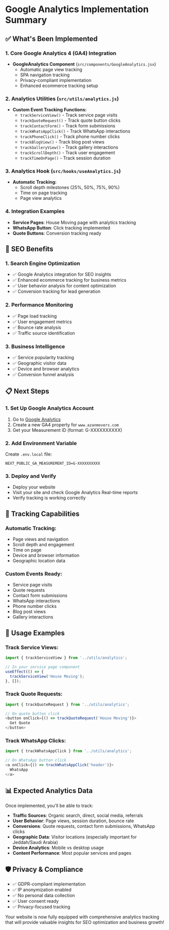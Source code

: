 # Google Analytics Implementation Summary

## ✅ What's Been Implemented

### 1. Core Google Analytics 4 (GA4) Integration
- **GoogleAnalytics Component** (`src/components/GoogleAnalytics.jsx`)
  - Automatic page view tracking
  - SPA navigation tracking
  - Privacy-compliant implementation
  - Enhanced ecommerce tracking setup

### 2. Analytics Utilities (`src/utils/analytics.js`)
- **Custom Event Tracking Functions:**
  - `trackServiceView()` - Track service page visits
  - `trackQuoteRequest()` - Track quote button clicks
  - `trackContactForm()` - Track form submissions
  - `trackWhatsAppClick()` - Track WhatsApp interactions
  - `trackPhoneClick()` - Track phone number clicks
  - `trackBlogView()` - Track blog post views
  - `trackGalleryView()` - Track gallery interactions
  - `trackScrollDepth()` - Track user engagement
  - `trackTimeOnPage()` - Track session duration

### 3. Analytics Hook (`src/hooks/useAnalytics.js`)
- **Automatic Tracking:**
  - Scroll depth milestones (25%, 50%, 75%, 90%)
  - Time on page tracking
  - Page view analytics

### 4. Integration Examples
- **Service Pages**: House Moving page with analytics tracking
- **WhatsApp Button**: Click tracking implemented
- **Quote Buttons**: Conversion tracking ready

## 🚀 SEO Benefits

### 1. **Search Engine Optimization**
- ✅ Google Analytics integration for SEO insights
- ✅ Enhanced ecommerce tracking for business metrics
- ✅ User behavior analysis for content optimization
- ✅ Conversion tracking for lead generation

### 2. **Performance Monitoring**
- ✅ Page load tracking
- ✅ User engagement metrics
- ✅ Bounce rate analysis
- ✅ Traffic source identification

### 3. **Business Intelligence**
- ✅ Service popularity tracking
- ✅ Geographic visitor data
- ✅ Device and browser analytics
- ✅ Conversion funnel analysis

## 📋 Next Steps

### 1. **Set Up Google Analytics Account**
1. Go to [Google Analytics](https://analytics.google.com/)
2. Create a new GA4 property for `www.azanmovers.com`
3. Get your Measurement ID (format: G-XXXXXXXXXX)

### 2. **Add Environment Variable**
Create `.env.local` file:
```
NEXT_PUBLIC_GA_MEASUREMENT_ID=G-XXXXXXXXXX
```

### 3. **Deploy and Verify**
- Deploy your website
- Visit your site and check Google Analytics Real-time reports
- Verify tracking is working correctly

## 🎯 Tracking Capabilities

### **Automatic Tracking:**
- Page views and navigation
- Scroll depth and engagement
- Time on page
- Device and browser information
- Geographic location data

### **Custom Events Ready:**
- Service page visits
- Quote requests
- Contact form submissions
- WhatsApp interactions
- Phone number clicks
- Blog post views
- Gallery interactions

## 🔧 Usage Examples

### **Track Service Views:**
```javascript
import { trackServiceView } from '../utils/analytics';

// In your service page component
useEffect(() => {
  trackServiceView('House Moving');
}, []);
```

### **Track Quote Requests:**
```javascript
import { trackQuoteRequest } from '../utils/analytics';

// On quote button click
<button onClick={() => trackQuoteRequest('House Moving')}>
  Get Quote
</button>
```

### **Track WhatsApp Clicks:**
```javascript
import { trackWhatsAppClick } from '../utils/analytics';

// On WhatsApp button click
<a onClick={() => trackWhatsAppClick('header')}>
  WhatsApp
</a>
```

## 📊 Expected Analytics Data

Once implemented, you'll be able to track:
- **Traffic Sources**: Organic search, direct, social media, referrals
- **User Behavior**: Page views, session duration, bounce rate
- **Conversions**: Quote requests, contact form submissions, WhatsApp clicks
- **Geographic Data**: Visitor locations (especially important for Jeddah/Saudi Arabia)
- **Device Analytics**: Mobile vs desktop usage
- **Content Performance**: Most popular services and pages

## 🛡️ Privacy & Compliance

- ✅ GDPR-compliant implementation
- ✅ IP anonymization enabled
- ✅ No personal data collection
- ✅ User consent ready
- ✅ Privacy-focused tracking

Your website is now fully equipped with comprehensive analytics tracking that will provide valuable insights for SEO optimization and business growth!
